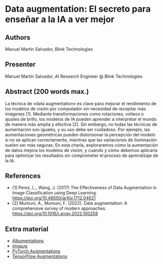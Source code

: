 # Data augmentation: El secreto para enseñar a la IA a ver mejor

## Authors

Manuel Martín Salvador, Blink Technologies

## Presenter

Manuel Martín Salvador, AI Research Engineer @ Blink Technologies

## Abstract (200 words max.) 

La técnica de «data augmentation» es clave para mejorar el rendimiento de los modelos de visión por computador sin necesidad de recopilar más imágenes [1]. 
Mediante transformaciones como rotaciones, volteos o ajustes de brillo, los modelos de IA pueden aprender a interpretar el mundo de manera más amplia y efectiva [2]. 
Sin embargo, no todas las técnicas de aumentación son iguales, y su uso debe ser cuidadoso. Por ejemplo, las aumentaciones geométricas pueden distorsionar 
la percepción del modelo si no se aplican correctamente, mientras que las variaciones de iluminación suelen ser más seguras. En esta charla, exploraremos 
cómo la aumentación de datos mejora los modelos de visión, y cuándo y cómo debemos aplicarla para optimizar los resultados sin comprometer el proceso de aprendizaje de la IA.

## References

- [1] Perez, L., Wang, J. (2017) The Effectiveness of Data Augmentation in Image Classification using Deep Learning. https://doi.org/10.48550/arXiv.1712.04621
- [2] Mumuni, A., Mumuni, F. (2022). Data augmentation: A comprehensive survey of modern approaches. https://doi.org/10.1016/j.array.2022.100258

## Extra material

- [Albumentations](https://albumentations.ai/)
- [imgaug](https://imgaug.readthedocs.io/)
- [PyTorch Augmentations](https://pytorch.org/vision/stable/transforms.html)
- [TensorFlow Augmentations](https://www.tensorflow.org/tutorials/images/data_augmentation)
